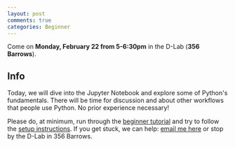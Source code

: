```yaml
---
layout: post
comments: true
categories: Beginner
---
```


Come on **Monday, February 22 from 5-6:30pm** in the D-Lab (**356 Barrows**).

## Info
Today, we will dive into the Jupyter Notebook and explore some of Python&#39;s fundamentals. There will be time for discussion and about other workflows that people use Python. No prior experience necessary!

Please do, at minimum, run through the [beginner tutorial](http://try-python.appspot.com) and try to follow the [setup instructions](http://marwahaha.github.io/learnpython/learn/#setup). If you get stuck, we can help: [email me here](mailto:marwahaha@berkeley.edu) or stop by the D-Lab in 356 Barrows.


